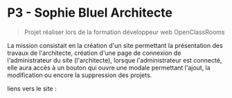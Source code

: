 # P3 - Sophie Bluel Architecte

>Projet réaliser lors de la formation développeur web OpenClassRooms

La mission consistait en la création d'un site permettant la présentation des travaux de l'architecte, création d'une page de connexion de l'administrateur du site (l'architecte), lorsque l'administrateur est connecté, elle aura accès à un bouton qui ouvre une modale permettant l'ajout, la modification ou encore la suppression des projets.

liens vers le site : 
